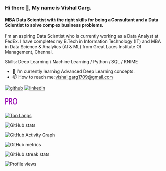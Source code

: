 ### Hi there 👋, My name is Vishal Garg.
#### MBA Data Scientist with the right skills for being a Consultant and a Data Scientist to solve complex business problems.
I'm an aspiring Data Scientist who is currently working as a Data Analyst at FedEx. I have completed my B.Tech in Information Technology (IT) and MBA in Data Science & Analytics (AI & ML) from Great Lakes Institute Of Management, Chennai.

Skills: Deep Learning / Machine Learning / Python / SQL / KNIME

- 🌱 I’m currently learning Advanced Deep Learning concepts. 
- 📫 How to reach me: vishal.garg1709@gmail.com 


[<img src='https://cdn.jsdelivr.net/npm/simple-icons@3.0.1/icons/github.svg' alt='github' height='40'>](https://github.com/garg1709)  [<img src='https://cdn.jsdelivr.net/npm/simple-icons@3.0.1/icons/linkedin.svg' alt='linkedin' height='40'>](https://www.linkedin.com/in/https://www.linkedin.com/in/viishalgarg//)  

<a href='https://github.com/pricing'><img src='https://raw.githubusercontent.com/acervenky/animated-github-badges/master/assets/pro.gif' width='40' height='40'></a> 

[![Top Langs](https://github-readme-stats.vercel.app/api/top-langs/?username=garg1709)](https://github.com/anuraghazra/github-readme-stats)

![GitHub stats](https://github-readme-stats.vercel.app/api?username=garg1709&show_icons=true)  

![GitHub Activity Graph](https://activity-graph.herokuapp.com/graph?username=garg1709)  

![GitHub metrics](https://metrics.lecoq.io/garg1709)  

![GitHub streak stats](https://github-readme-streak-stats.herokuapp.com/?user=garg1709)  

![Profile views](https://gpvc.arturio.dev/garg1709)  
